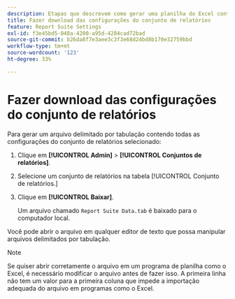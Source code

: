 ```yaml
---
description: Etapas que descrevem como gerar uma planilha do Excel contendo todas as configurações do conjunto de relatórios selecionado.
title: Fazer download das configurações do conjunto de relatórios
feature: Report Suite Settings
exl-id: f3e45bd5-048a-4200-a95d-4284cad72bad
source-git-commit: b26da8f7e3aee3c3f3e68d24bd8b170e32759bbd
workflow-type: tm+mt
source-wordcount: '123'
ht-degree: 33%

---
```


# Fazer download das configurações do conjunto de relatórios

Para gerar um arquivo delimitado por tabulação contendo todas as configurações do conjunto de relatórios selecionado:

1. Clique em **[!UICONTROL Admin]** > **[!UICONTROL Conjuntos de relatórios]**.

2. Selecione um conjunto de relatórios na tabela [!UICONTROL Conjunto de relatórios.]

3. Clique em **[!UICONTROL Baixar]**.

   Um arquivo chamado `Report Suite Data.tab` é baixado para o computador local.

Você pode abrir o arquivo em qualquer editor de texto que possa manipular arquivos delimitados por tabulação.

>[!NOTE]
>
>   Se quiser abrir corretamente o arquivo em um programa de planilha como o Excel, é necessário modificar o arquivo antes de fazer isso. A primeira linha não tem um valor para a primeira coluna que impede a importação adequada do arquivo em programas como o Excel.
